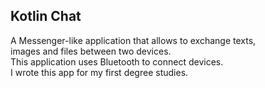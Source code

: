 ## Kotlin Chat
A Messenger-like application that allows to exchange texts,  
images and files between two devices.  
This application uses Bluetooth to connect devices.  
I wrote this app for my first degree studies.
